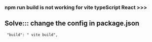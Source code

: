 ### npm run build is not working for vite typeScript React >>>

## Solve::: change the config in package.json

     "build": " vite build",
